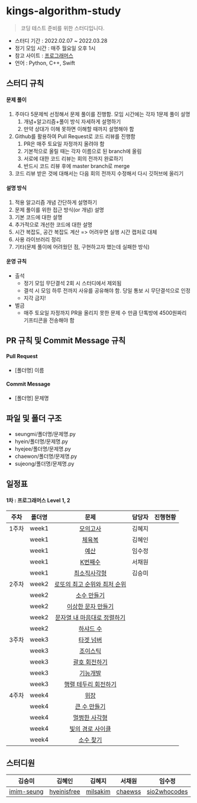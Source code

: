 # kings-algorithm-study

> 코딩 테스트 준비를 위한 스터디입니다.

- 스터디 기간 : 2022.02.07 ~ 2022.03.28
- 정기 모임 시간 : 매주 월요일 오후 1시
- 참고 사이트 : [프로그래머스](https://programmers.co.kr/learn/challenges)
- 언어 : Python, C++, Swift

## 스터디 규칙

#### 문제 풀이

1. 주마다 5문제씩 선정해서 문제 풀이를 진행함. 모임 시간에는 각자 1문제 풀이 설명
    1. 개념+알고리즘+풀이 방식 자세하게 설명하기
    2. 만약 상대가 이해 못하면 이해할 때까지 설명해야 함
2. Github를 활용하여 Pull Request로 코드 리뷰를 진행함
    1. PR은 매주 토요일 자정까지 올려야 함
    2. 기본적으로 올릴 때는 각자 이름으로 된 branch에 올림
    3. 서로에 대한 코드 리뷰는 회의 전까지 완료하기
    4. 반드시 코드 리뷰 후에 master branch로 merge
3. 코드 리뷰 받은 것에 대해서는 다음 회의 전까지 수정해서 다시 깃허브에 올리기

#### 설명 방식

1. 적용 알고리즘 개념 간단하게 설명하기
2. 문제 풀이를 위한 접근 방식(or 개념) 설명
3. 기본 코드에 대한 설명
4. 추가적으로 개선한 코드에 대한 설명
5. 시간 복잡도, 공간 복잡도 계산 => 어려우면 실행 시간 캡처로 대체
6. 사용 라이브러리 정리
7. 기타(문제 풀이에 어려웠던 점, 구현하고자 했는데 실패한 방식)

#### 운영 규칙

- 출석
    - 정기 모임 무단결석 2회 시 스터디에서 제외됨
    - 결석 시 모임 하루 전까지 사유를 공유해야 함. 당일 통보 시 무단결석으로 인정
    - 지각 금지!
- 벌금
    - 매주 토요일 자정까지 PR을 올리지 못한 문제 수 만큼 단톡방에 4500원짜리 기프티콘을 전송해야 함

## PR 규칙 및 Commit Message 규칙

#### Pull Request

- [폴더명] 이름

#### Commit Message

- [폴더명] 문제명

## 파일 및 폴더 구조

- seungmi/폴더명/문제명.py
- hyein/폴더명/문제명.py
- hyejee/폴더명/문제명.py
- chaewon/폴더명/문제명.py
- sujeong/폴더명/문제명.py

## 일정표

#### 1차 : 프로그래머스 Level 1, 2
| **주차** | **폴더명** | **문제** | **담당자** | **진행현황** |
|:-:|:-:|:-:|:-:|:-:|
| 1주차 | week1 | [모의고사](https://programmers.co.kr/learn/courses/30/lessons/42840) | 김혜지 | |
|  | week1 | [체육복](https://programmers.co.kr/learn/courses/30/lessons/42862) | 김혜인 | |
|  | week1 | [예산](https://programmers.co.kr/learn/courses/30/lessons/12982) | 임수정 | |
|  | week1 | [K번째수](https://programmers.co.kr/learn/courses/30/lessons/42748) | 서채원 | |
|  | week1 | [최소직사각형](https://programmers.co.kr/learn/courses/30/lessons/86491) | 김승미 | |
| 2주차 | week2 | [로또의 최고 순위와 최저 순위](https://programmers.co.kr/learn/courses/30/lessons/77484) | | |
|  | week2 | [소수 만들기](https://programmers.co.kr/learn/courses/30/lessons/12977) | | |
|  | week2 | [이상한 문자 만들기](https://programmers.co.kr/learn/courses/30/lessons/12930) | | |
|  | week2 | [문자열 내 마음대로 정렬하기](https://programmers.co.kr/learn/courses/30/lessons/12915) | | |
|  | week2 | [하샤드 수](https://programmers.co.kr/learn/courses/30/lessons/12947) | | |
| 3주차 | week3 | [타겟 넘버](https://programmers.co.kr/learn/courses/30/lessons/43165) | | |
|  | week3 | [조이스틱](https://programmers.co.kr/learn/courses/30/lessons/42860) | | |
|  | week3 | [괄호 회전하기](https://programmers.co.kr/learn/courses/30/lessons/76502) | | |
|  | week3 | [기능개발](https://programmers.co.kr/learn/courses/30/lessons/42586) |  | |
|  | week3 | [행렬 테두리 회전하기](https://programmers.co.kr/learn/courses/30/lessons/77485) | | |
| 4주차 | week4 | [위장](https://programmers.co.kr/learn/courses/30/lessons/42578) |  | |
|  | week4 | [큰 수 만들기](https://programmers.co.kr/learn/courses/30/lessons/42883) |  | |
|  | week4 | [멀쩡한 사각형](https://programmers.co.kr/learn/courses/30/lessons/62048) |  | |
|  | week4 | [빛의 경로 사이클](https://programmers.co.kr/learn/courses/30/lessons/86052) |  | |
|  | week4 | [소수 찾기](https://programmers.co.kr/learn/courses/30/lessons/42839) | | |

## 스터디원
| 김승미 | 김혜인 | 김혜지 | 서채원 | 임수정 |
|:-:|:-:|:-:|:-:|:-:|
| [imim-seung](https://github.com/imim-seung) | [hyeinisfree](https://github.com/hyeinisfree) | [milsakim](https://github.com/milsakim) | [chaewss](https://github.com/chaewss) | [sio2whocodes](https://github.com/sio2whocodes) |
